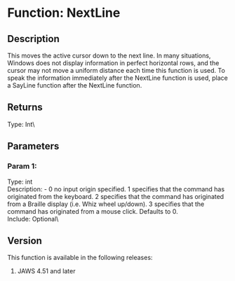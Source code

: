 # Function: NextLine

## Description

This moves the active cursor down to the next line. In many situations,
Windows does not display information in perfect horizontal rows, and the
cursor may not move a uniform distance each time this function is used.
To speak the information immediately after the NextLine function is
used, place a SayLine function after the NextLine function.

## Returns

Type: Int\

## Parameters

### Param 1:

Type: int\
Description: - 0 no input origin specified. 1 specifies that the command
has originated from the keyboard. 2 specifies that the command has
originated from a Braille display (i.e. Whiz wheel up/down). 3 specifies
that the command has originated from a mouse click. Defaults to 0.\
Include: Optional\

## Version

This function is available in the following releases:

1.  JAWS 4.51 and later
